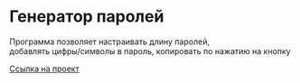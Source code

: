 # Генератор паролей

Программа позволяет настраивать длину паролей,  
добавлять цифры/символы в пароль,
копировать по нажатию на кнопку

[Ссылка на проект](https://condor-r.github.io/password-generator/)
